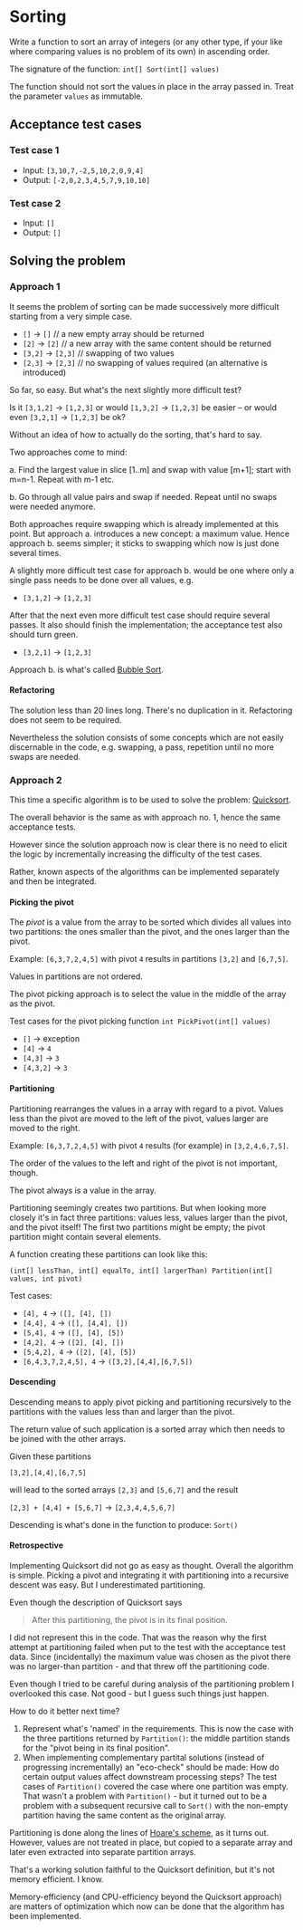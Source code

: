 # Sorting
Write a function to sort an array of integers (or any other type, if your like where comparing values is no problem of its own) in ascending order.

The signature of the function: `int[] Sort(int[] values)`

The function should not sort the values in place in the array passed in. Treat the parameter `values` as immutable.

## Acceptance test cases
### Test case 1
* Input: `[3,10,7,-2,5,10,2,0,9,4]`
* Output: `[-2,0,2,3,4,5,7,9,10,10]`

### Test case 2
* Input: `[]`
* Output: `[]`

## Solving the problem
### Approach 1
It seems the problem of sorting can be made successively more difficult starting from a very simple case.

* `[]` -> `[]` // a new empty array should be returned
* `[2]` -> `[2]` // a new array with the same content should be returned
* `[3,2]` -> `[2,3]` // swapping of two values
* `[2,3]` -> `[2,3]` // no swapping of values required (an alternative is introduced)

So far, so easy. But what's the next slightly more difficult test?

Is it `[3,1,2]` -> `[1,2,3]` or would `[1,3,2]` -> `[1,2,3]` be easier – or would even `[3,2,1]` -> `[1,2,3]` be ok?

Without an idea of how to actually do the sorting, that's hard to say.

Two approaches come to mind:

a. Find the largest value in slice [1..m] and swap with value [m+1]; start with m=n-1. Repeat with m-1 etc.

b. Go through all value pairs and swap if needed. Repeat until no swaps were needed anymore.

Both approaches require swapping which is already implemented at this point. But approach a. introduces a new concept: a maximum value. Hence approach b. seems simpler; it sticks to swapping which now is just done several times.

A slightly more difficult test case for approach b. would be one where only a single pass needs to be done over all values, e.g.

* `[3,1,2]` -> `[1,2,3]`

After that the next even more difficult test case should require several passes. It also should finish the implementation; the acceptance test also should turn green.

* `[3,2,1]` -> `[1,2,3]`

Approach b. is what's called [Bubble Sort](https://en.wikipedia.org/wiki/Sorting_algorithm#Bubble_sort).

#### Refactoring
The solution less than 20 lines long. There's no duplication in it. Refactoring does not seem to be required.

Nevertheless the solution consists of some concepts which are not easily discernable in the code, e.g. swapping, a pass, repetition until no more swaps are needed.

### Approach 2
This time a specific algorithm is to be used to solve the problem: [Quicksort](https://en.wikipedia.org/wiki/Quicksort).

The overall behavior is the same as with approach no. 1, hence the same acceptance tests.

However since the solution approach now is clear there is no need to elicit the logic by incrementally increasing the difficulty of the test cases.

Rather, known aspects of the algorithms can be implemented separately and then be integrated.

#### Picking the pivot
The *pivot* is a value from the array to be sorted which divides all values into two partitions: the ones smaller than the pivot, and the ones larger than the pivot.

Example: `[6,3,7,2,4,5]` with pivot `4` results in partitions `[3,2]` and `[6,7,5]`.

Values in partitions are not ordered.

The pivot picking approach is to select the value in the middle of the array as the pivot.

Test cases for the pivot picking function `int PickPivot(int[] values)`

* `[]` -> exception
* `[4]` -> `4`
* `[4,3]` -> `3`
* `[4,3,2]` -> `3`

#### Partitioning
Partitioning rearranges the values in a array with regard to a pivot. Values less than the pivot are moved to the left of the pivot, values larger are moved to the right.

Example: `[6,3,7,2,4,5]` with pivot `4` results (for example) in `[3,2,4,6,7,5]`.

The order of the values to the left and right of the pivot is not important, though.

The pivot always is a value in the array.

Partitioning seemingly creates two partitions. But when looking more closely it's in fact three partitions: values less, values larger than the pivot, and the pivot itself! The first two partitions might be empty; the pivot partition might contain several elements.

A function creating these partitions can look like this:

`(int[] lessThan, int[] equalTo, int[] largerThan) Partition(int[] values, int pivot)`

Test cases:

* `[4], 4` -> `([], [4], [])`
* `[4,4], 4` -> `([], [4,4], [])`
* `[5,4], 4` -> `([], [4], [5])`
* `[4,2], 4` -> `([2], [4], [])`
* `[5,4,2], 4` -> `([2], [4], [5])`
* `[6,4,3,7,2,4,5], 4` -> `([3,2],[4,4],[6,7,5])`
 
#### Descending
Descending means to apply pivot picking and partitioning recursively to the partitions with the values less than and larger than the pivot.

The return value of such application is a sorted array which then needs to be joined with the other arrays.

Given these partitions

`[3,2],[4,4],[6,7,5]`

will lead to the sorted arrays `[2,3]` and `[5,6,7]` and the result

`[2,3] + [4,4] + [5,6,7]` -> `[2,3,4,4,5,6,7]`

Descending is what's done in the function to produce: `Sort()`

#### Retrospective
Implementing Quicksort did not go as easy as thought. Overall the algorithm is simple. Picking a pivot and integrating it with partitioning into a recursive descent was easy. But I underestimated partitioning.

Even though the description of Quicksort says

> After this partitioning, the pivot is in its final position. 

I did not represent this in the code. That was the reason why the first attempt at partitioning failed when put to the test with the acceptance test data. Since (incidentally) the maximum value was chosen as the pivot there was no larger-than partition - and that threw off the partitioning code.

Even though I tried to be careful during analysis of the partitioning problem I overlooked this case. Not good - but I guess such things just happen.

How to do it better next time?

1. Represent what's 'named' in the requirements. This is now the case with the three partitions returned by `Partition()`: the middle partition stands for the "pivot being in its final position".
2. When implementing complementary partital solutions (instead of progressing incrementally) an "eco-check" should be made: How do certain output values affect downstream processing steps? The test cases of `Partition()` covered the case where one partition was empty. That wasn't a problem with `Partition()` - but it turned out to be a problem with a subsequent recursive call to `Sort()` with the non-empty partition having the same content as the original array.

Partitioning is done along the lines of [Hoare's scheme](https://en.wikipedia.org/wiki/Quicksort#Hoare_partition_scheme), as it turns out. However, values are not treated in place, but copied to a separate array and later even extracted into separate partition arrays.

That's a working solution faithful to the Quicksort definition, but it's not memory efficient. I know.

Memory-efficiency (and CPU-efficiency beyond the Quicksort approach) are matters of optimization which now can be done that the algorithm has been implemented.







